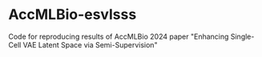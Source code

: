 # AccMLBio-esvlsss
Code for reproducing results of AccMLBio 2024 paper "Enhancing Single-Cell VAE Latent Space via Semi-Supervision"
